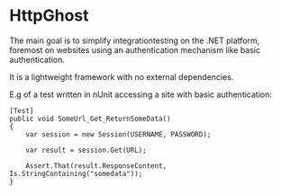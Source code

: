 # HttpGhost

The main goal is to simplify integrationtesting on the .NET platform, foremost on websites using 
an authentication mechanism like basic authentication.

It is a lightweight framework with no external dependencies.


E.g of a test written in nUnit accessing a site with basic authentication:


<pre><code>[Test]
public void SomeUrl_Get_ReturnSomeData()
{
	var session = new Session(USERNAME, PASSWORD);

	var result = session.Get(URL);

	Assert.That(result.ResponseContent, Is.StringContaining("somedata"));
}</code></pre>
